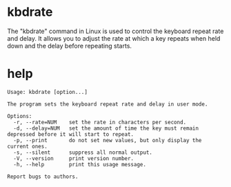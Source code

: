 # kbdrate

The "kbdrate" command in Linux is used to control the keyboard repeat rate and delay. It allows you to adjust the rate at which a key repeats when held down and the delay before repeating starts.

# help

```
Usage: kbdrate [option...]

The program sets the keyboard repeat rate and delay in user mode.

Options:
  -r, --rate=NUM    set the rate in characters per second.
  -d, --delay=NUM   set the amount of time the key must remain depressed before it will start to repeat.
  -p, --print       do not set new values, but only display the current ones.
  -s, --silent      suppress all normal output.
  -V, --version     print version number.
  -h, --help        print this usage message.

Report bugs to authors.

```
